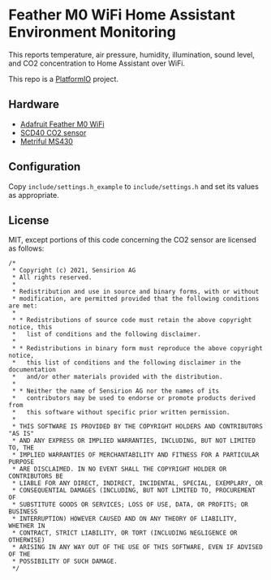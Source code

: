 # Feather M0 WiFi Home Assistant Environment Monitoring

This reports temperature, air pressure, humidity, illumination, sound level,
and CO2 concentration to Home Assistant over WiFi.

This repo is a [PlatformIO](https://platformio.org/) project.

## Hardware

* [Adafruit Feather M0 WiFi](https://www.adafruit.com/product/3061)
* [SCD40 CO2 sensor](https://www.adafruit.com/product/5187)
* [Metriful MS430](https://www.metriful.com/ms430)

## Configuration

Copy `include/settings.h_example` to `include/settings.h` and set its values as appropriate.

## License

MIT, except portions of this code concerning the CO2 sensor are licensed as
follows:

```
/*
 * Copyright (c) 2021, Sensirion AG
 * All rights reserved.
 *
 * Redistribution and use in source and binary forms, with or without
 * modification, are permitted provided that the following conditions are met:
 *
 * * Redistributions of source code must retain the above copyright notice, this
 *   list of conditions and the following disclaimer.
 *
 * * Redistributions in binary form must reproduce the above copyright notice,
 *   this list of conditions and the following disclaimer in the documentation
 *   and/or other materials provided with the distribution.
 *
 * * Neither the name of Sensirion AG nor the names of its
 *   contributors may be used to endorse or promote products derived from
 *   this software without specific prior written permission.
 *
 * THIS SOFTWARE IS PROVIDED BY THE COPYRIGHT HOLDERS AND CONTRIBUTORS "AS IS"
 * AND ANY EXPRESS OR IMPLIED WARRANTIES, INCLUDING, BUT NOT LIMITED TO, THE
 * IMPLIED WARRANTIES OF MERCHANTABILITY AND FITNESS FOR A PARTICULAR PURPOSE
 * ARE DISCLAIMED. IN NO EVENT SHALL THE COPYRIGHT HOLDER OR CONTRIBUTORS BE
 * LIABLE FOR ANY DIRECT, INDIRECT, INCIDENTAL, SPECIAL, EXEMPLARY, OR
 * CONSEQUENTIAL DAMAGES (INCLUDING, BUT NOT LIMITED TO, PROCUREMENT OF
 * SUBSTITUTE GOODS OR SERVICES; LOSS OF USE, DATA, OR PROFITS; OR BUSINESS
 * INTERRUPTION) HOWEVER CAUSED AND ON ANY THEORY OF LIABILITY, WHETHER IN
 * CONTRACT, STRICT LIABILITY, OR TORT (INCLUDING NEGLIGENCE OR OTHERWISE)
 * ARISING IN ANY WAY OUT OF THE USE OF THIS SOFTWARE, EVEN IF ADVISED OF THE
 * POSSIBILITY OF SUCH DAMAGE.
 */
 ```
